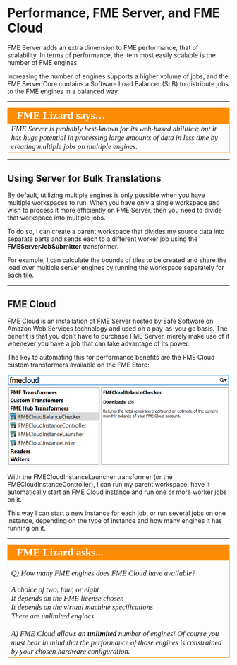 # Performance, FME Server, and FME Cloud #

FME Server adds an extra dimension to FME performance, that of scalability. In terms of performance, the item most easily scalable is the number of FME engines.

Increasing the number of engines supports a higher volume of jobs, and the FME Server Core contains a Software Load Balancer (SLB) to distribute jobs to the FME engines in a balanced way.

---

<table style="border-spacing: 0px">
<tr>
<td style="vertical-align:middle;background-color:darkorange;border: 2px solid darkorange">
<i class="fa fa-quote-left fa-lg fa-pull-left fa-fw" style="color:white;padding-right: 12px;vertical-align:text-top"></i>
<span style="color:white;font-size:x-large;font-weight: bold;font-family:serif">FME Lizard says…</span>
</td>
</tr>

<tr>
<td style="border: 1px solid darkorange">
<span style="font-family:serif; font-style:italic; font-size:larger">
FME Server is probably best-known for its web-based abilities; but it has huge potential in processing large amounts of data in less time by creating multiple jobs on multiple engines.
</span>
</td>
</tr>
</table>

---

## Using Server for Bulk Translations ##

By default, utilizing multiple engines is only possible when you have multiple workspaces to run. When you have only a single workspace and wish to process it more efficiently on FME Server, then you need to divide that workspace into multiple jobs.

To do so, I can create a parent workspace that divides my source data into separate parts and sends each to a different worker job using the **FMEServerJobSubmitter** transformer.

For example, I can calculate the bounds of tiles to be created and share the load over multiple server engines by running the workspace separately for each tile.

---

## FME Cloud ##

FME Cloud is an installation of FME Server hosted by Safe Software on Amazon Web Services technology and used on a pay-as-you-go basis. The benefit is that you don’t have to purchase FME Server, merely make use of it whenever you have a job that can take advantage of its power.

The key to automating this for performance benefits are the FME Cloud custom transformers available on the FME Store:

![](./Images/Img2.028.FMECloudTransformers.png)

With the FMECloudInstanceLauncher transformer (or the FMECloudInstanceController), I can run my parent workspace, have it automatically start an FME Cloud instance and run one or more worker jobs on it.

This way I can start a new instance for each job, or run several jobs on one instance, depending on the type of instance and how many engines it has running on it.

---

<!--Person X Says Section-->

<table style="border-spacing: 0px">
<tr>
<td style="vertical-align:middle;background-color:darkorange;border: 2px solid darkorange">
<i class="fa fa-quote-left fa-lg fa-pull-left fa-fw" style="color:white;padding-right: 12px;vertical-align:text-top"></i>
<span style="color:white;font-size:x-large;font-weight: bold;font-family:serif">FME Lizard asks...</span>
</td>
</tr>

<tr>
<td style="border: 1px solid darkorange">
<span style="font-family:serif; font-style:italic; font-size:larger">

<quiz name="">
  <question>
    <p>
      Q) How many FME engines does FME Cloud have available?
    </p>
    <answer>A choice of two, four, or eight</answer><br>
    <answer>It depends on the FME license chosen</answer><br>
    <answer>It depends on the virtual machine specifications</answer><br>
    <answer correct>There are unlimited engines</answer><br>
    <br><explanation>A) FME Cloud allows an <strong>unlimited</strong> number of engines! Of course you must bear in mind that the performance of those engines is constrained by your chosen hardware configuration.</explanation>
  </question>
</quiz>
</tr>
</table>
